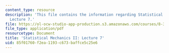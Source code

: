 ```yaml
---
content_type: resource
description: 'This file contains the information regarding Statistical Mechanics II:
  Lecture 7.'
file: https://ol-ocw-studio-app-production.s3.amazonaws.com/courses/8-334-statistical-mechanics-ii-statistical-physics-of-fields-spring-2014/85f01760f2ea1193c673baffce5c25e6_MIT8_334S14_Lec7.pdf
file_type: application/pdf
resourcetype: Document
title: 'Statistical Mechanics II: Lecture 7'
uid: 85f01760-f2ea-1193-c673-baffce5c25e6
---
```

